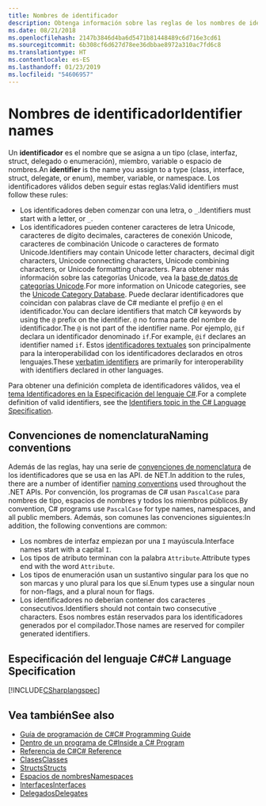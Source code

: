 ```yaml
---
title: Nombres de identificador
description: Obtenga información sobre las reglas de los nombres de identificador válidos en el lenguaje de programación C#.
ms.date: 08/21/2018
ms.openlocfilehash: 2147b3846d4ba6d5471b81448489c6d716e3cd61
ms.sourcegitcommit: 6b308cf6d627d78ee36dbbae8972a310ac7fd6c8
ms.translationtype: HT
ms.contentlocale: es-ES
ms.lasthandoff: 01/23/2019
ms.locfileid: "54606957"
---
```

# <a name="identifier-names"></a><span data-ttu-id="90e52-103">Nombres de identificador</span><span class="sxs-lookup"><span data-stu-id="90e52-103">Identifier names</span></span>

<span data-ttu-id="90e52-104">Un **identificador** es el nombre que se asigna a un tipo (clase, interfaz, struct, delegado o enumeración), miembro, variable o espacio de nombres.</span><span class="sxs-lookup"><span data-stu-id="90e52-104">An **identifier** is the name you assign to a type (class, interface, struct, delegate, or enum), member, variable, or namespace.</span></span> <span data-ttu-id="90e52-105">Los identificadores válidos deben seguir estas reglas:</span><span class="sxs-lookup"><span data-stu-id="90e52-105">Valid identifiers must follow these rules:</span></span>

- <span data-ttu-id="90e52-106">Los identificadores deben comenzar con una letra, o `_`.</span><span class="sxs-lookup"><span data-stu-id="90e52-106">Identifiers must start with a letter, or `_`.</span></span>
- <span data-ttu-id="90e52-107">Los identificadores pueden contener caracteres de letra Unicode, caracteres de dígito decimales, caracteres de conexión Unicode, caracteres de combinación Unicode o caracteres de formato Unicode.</span><span class="sxs-lookup"><span data-stu-id="90e52-107">Identifiers may contain Unicode letter characters, decimal digit characters, Unicode connecting characters, Unicode combining characters, or Unicode formatting characters.</span></span> <span data-ttu-id="90e52-108">Para obtener más información sobre las categorías Unicode, vea la [base de datos de categorías Unicode](https://www.unicode.org/reports/tr44/).</span><span class="sxs-lookup"><span data-stu-id="90e52-108">For more information on Unicode categories, see the [Unicode Category Database](https://www.unicode.org/reports/tr44/).</span></span>
<span data-ttu-id="90e52-109">Puede declarar identificadores que coincidan con palabras clave de C# mediante el prefijo `@` en el identificador.</span><span class="sxs-lookup"><span data-stu-id="90e52-109">You can declare identifiers that match C# keywords by using the `@` prefix on the identifier.</span></span> <span data-ttu-id="90e52-110">`@` no forma parte del nombre de identificador.</span><span class="sxs-lookup"><span data-stu-id="90e52-110">The `@` is not part of the identifier name.</span></span> <span data-ttu-id="90e52-111">Por ejemplo, `@if` declara un identificador denominado `if`.</span><span class="sxs-lookup"><span data-stu-id="90e52-111">For example, `@if` declares an identifier named `if`.</span></span> <span data-ttu-id="90e52-112">Estos [identificadores textuales](../../language-reference/tokens/verbatim.md) son principalmente para la interoperabilidad con los identificadores declarados en otros lenguajes.</span><span class="sxs-lookup"><span data-stu-id="90e52-112">These [verbatim identifiers](../../language-reference/tokens/verbatim.md) are primarily for interoperability with identifiers declared in other languages.</span></span>

<span data-ttu-id="90e52-113">Para obtener una definición completa de identificadores válidos, vea el [tema Identificadores en la Especificación del lenguaje C#](../../../../_csharplang/spec/lexical-structure.md#identifiers).</span><span class="sxs-lookup"><span data-stu-id="90e52-113">For a complete definition of valid identifiers, see the [Identifiers topic in the C# Language Specification](../../../../_csharplang/spec/lexical-structure.md#identifiers).</span></span>

## <a name="naming-conventions"></a><span data-ttu-id="90e52-114">Convenciones de nomenclatura</span><span class="sxs-lookup"><span data-stu-id="90e52-114">Naming conventions</span></span>

<span data-ttu-id="90e52-115">Además de las reglas, hay una serie de [convenciones de nomenclatura](../../../standard/design-guidelines/naming-guidelines.md) de los identificadores que se usa en las API. de NET.</span><span class="sxs-lookup"><span data-stu-id="90e52-115">In addition to the rules, there are a number of identifier [naming conventions](../../../standard/design-guidelines/naming-guidelines.md) used throughout the .NET APIs.</span></span> <span data-ttu-id="90e52-116">Por convención, los programas de C# usan `PascalCase` para nombres de tipo, espacios de nombres y todos los miembros públicos.</span><span class="sxs-lookup"><span data-stu-id="90e52-116">By convention, C# programs use `PascalCase` for type names, namespaces, and all public members.</span></span> <span data-ttu-id="90e52-117">Además, son comunes las convenciones siguientes:</span><span class="sxs-lookup"><span data-stu-id="90e52-117">In addition, the following conventions are common:</span></span>

- <span data-ttu-id="90e52-118">Los nombres de interfaz empiezan por una `I` mayúscula.</span><span class="sxs-lookup"><span data-stu-id="90e52-118">Interface names start with a capital `I`.</span></span>
- <span data-ttu-id="90e52-119">Los tipos de atributo terminan con la palabra `Attribute`.</span><span class="sxs-lookup"><span data-stu-id="90e52-119">Attribute types end with the word `Attribute`.</span></span>
- <span data-ttu-id="90e52-120">Los tipos de enumeración usan un sustantivo singular para los que no son marcas y uno plural para los que sí.</span><span class="sxs-lookup"><span data-stu-id="90e52-120">Enum types use a singular noun for non-flags, and a plural noun for flags.</span></span>
- <span data-ttu-id="90e52-121">Los identificadores no deberían contener dos caracteres `_` consecutivos.</span><span class="sxs-lookup"><span data-stu-id="90e52-121">Identifiers should not contain two consecutive `_` characters.</span></span> <span data-ttu-id="90e52-122">Esos nombres están reservados para los identificadores generados por el compilador.</span><span class="sxs-lookup"><span data-stu-id="90e52-122">Those names are reserved for compiler generated identifiers.</span></span>

## <a name="c-language-specification"></a><span data-ttu-id="90e52-123">Especificación del lenguaje C#</span><span class="sxs-lookup"><span data-stu-id="90e52-123">C# Language Specification</span></span>

[!INCLUDE[CSharplangspec](~/includes/csharplangspec-md.md)]  
  
## <a name="see-also"></a><span data-ttu-id="90e52-124">Vea también</span><span class="sxs-lookup"><span data-stu-id="90e52-124">See also</span></span>

- [<span data-ttu-id="90e52-125">Guía de programación de C#</span><span class="sxs-lookup"><span data-stu-id="90e52-125">C# Programming Guide</span></span>](../index.md)
- [<span data-ttu-id="90e52-126">Dentro de un programa de C#</span><span class="sxs-lookup"><span data-stu-id="90e52-126">Inside a C# Program</span></span>](../inside-a-program/index.md)
- [<span data-ttu-id="90e52-127">Referencia de C#</span><span class="sxs-lookup"><span data-stu-id="90e52-127">C# Reference</span></span>](../../language-reference/index.md)
- [<span data-ttu-id="90e52-128">Clases</span><span class="sxs-lookup"><span data-stu-id="90e52-128">Classes</span></span>](../classes-and-structs/classes.md)
- [<span data-ttu-id="90e52-129">Structs</span><span class="sxs-lookup"><span data-stu-id="90e52-129">Structs</span></span>](../classes-and-structs/structs.md)
- [<span data-ttu-id="90e52-130">Espacios de nombres</span><span class="sxs-lookup"><span data-stu-id="90e52-130">Namespaces</span></span>](../namespaces/index.md)
- [<span data-ttu-id="90e52-131">Interfaces</span><span class="sxs-lookup"><span data-stu-id="90e52-131">Interfaces</span></span>](../interfaces/index.md)
- [<span data-ttu-id="90e52-132">Delegados</span><span class="sxs-lookup"><span data-stu-id="90e52-132">Delegates</span></span>](../delegates/index.md)
